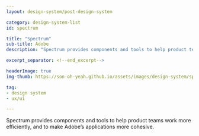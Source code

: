 ```yaml
---
layout: design-system/post-design-system

category: design-system-list
id: spectrum

title: "Spectrum"
sub-title: Adobe
description: "Spectrum provides components and tools to help product teams work more efficiently, and to make Adobe’s applications more cohesive."

excerpt_separator: <!--end_excerpt-->

headerImage: true
img-thumb: https://son-oh-yeah.github.io/assets/images/design-system/spectrum_illustration_desktop@2x.png

tag:
- design system
- ux/ui

---
```


Spectrum provides components and tools to help product teams work more efficiently, and to make Adobe’s applications more cohesive.
<!--end_excerpt-->
